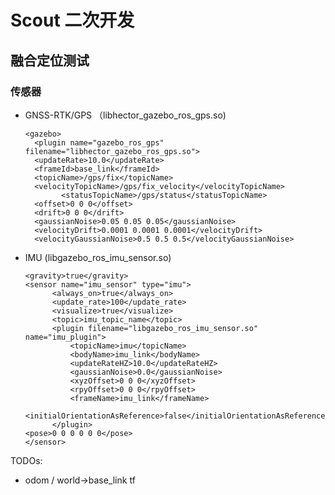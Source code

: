 # Scout 二次开发


## 融合定位测试

### 传感器
- GNSS-RTK/GPS （libhector_gazebo_ros_gps.so)


      <gazebo>
        <plugin name="gazebo_ros_gps" filename="libhector_gazebo_ros_gps.so">
  	    <updateRate>10.0</updateRate>
  	    <frameId>base_link</frameId>
  	    <topicName>/gps/fix</topicName>
  	    <velocityTopicName>/gps/fix_velocity</velocityTopicName>
              <statusTopicName>/gps/status</statusTopicName>
  	    <offset>0 0 0</offset>
  	    <drift>0 0 0</drift>
  	    <gaussianNoise>0.05 0.05 0.05</gaussianNoise>
  	    <velocityDrift>0.0001 0.0001 0.0001</velocityDrift>
  	    <velocityGaussianNoise>0.5 0.5 0.5</velocityGaussianNoise>
  	</plugin>
    </gazebo>

- IMU (libgazebo_ros_imu_sensor.so)

      <gravity>true</gravity>
      <sensor name="imu_sensor" type="imu">
            <always_on>true</always_on>
            <update_rate>100</update_rate>
            <visualize>true</visualize>
            <topic>imu_topic_name</topic>
            <plugin filename="libgazebo_ros_imu_sensor.so" name="imu_plugin">
                <topicName>imu</topicName>
                <bodyName>imu_link</bodyName>
                <updateRateHZ>10.0</updateRateHZ>
                <gaussianNoise>0.0</gaussianNoise>
                <xyzOffset>0 0 0</xyzOffset>
                <rpyOffset>0 0 0</rpyOffset>
                <frameName>imu_link</frameName>
                <initialOrientationAsReference>false</initialOrientationAsReference>
            </plugin>
      <pose>0 0 0 0 0 0</pose>
      </sensor>


TODOs: 

- odom / world->base_link tf